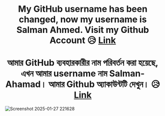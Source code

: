 <h1 align="center" >My GitHub username has been changed, now my username is Salman Ahmed. Visit my Github Account 😥 <a href="https://github.com/Salman-Ahamad">Link</a> </h1></h1>
<h1 align="center" >আমার GitHub ব্যবহারকারীর নাম পরিবর্তন করা হয়েছে, এখন আমার username নাম Salman-Ahamad। আমার Github অ্যাকাউন্টটি দেখুন। 😥 <a href="https://github.com/Salman-Ahamad">Link</a> </h1>

![Screenshot 2025-01-27 221628](https://github.com/user-attachments/assets/838cd611-0f5c-4c3b-912b-4b02c36e84aa)
<!--
**Shahriyar-Hosen/Shahriyar-Hosen** is a ✨ _special_ ✨ repository because its `README.md` (this file) appears on your GitHub profile.

Here are some ideas to get you started:

- 🔭 I’m currently working on ...
- 🌱 I’m currently learning ...
- 👯 I’m looking to collaborate on ...
- 🤔 I’m looking for help with ...
- 💬 Ask me about ...
- 📫 How to reach me: ...
- 😄 Pronouns: ...
- ⚡ Fun fact: ...
-->
